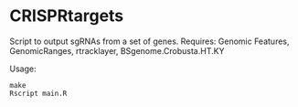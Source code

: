 # CRISPRtargets
Script to output sgRNAs from a set of genes.
Requires: Genomic Features, GenomicRanges, rtracklayer, BSgenome.Crobusta.HT.KY

Usage:
```
make
Rscript main.R
```
